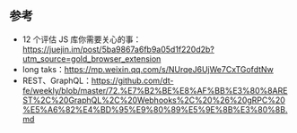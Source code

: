 ## 参考
  - 12 个评估 JS 库你需要关心的事：https://juejin.im/post/5ba9867a6fb9a05d1f220d2b?utm_source=gold_browser_extension
  - long taks：https://mp.weixin.qq.com/s/NUrqeJ6UjWe7CxTGofdtNw
  - REST、GraphQL：https://github.com/dt-fe/weekly/blob/master/72.%E7%B2%BE%E8%AF%BB%E3%80%8AREST%2C%20GraphQL%2C%20Webhooks%2C%20%26%20gRPC%20%E5%A6%82%E4%BD%95%E9%80%89%E5%9E%8B%E3%80%8B.md